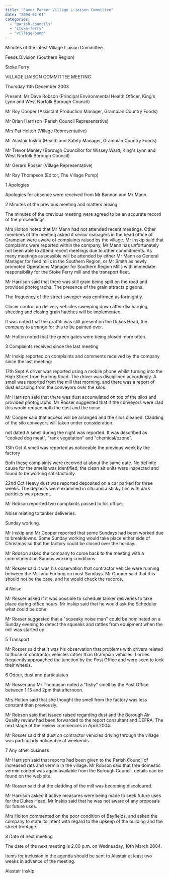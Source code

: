 ```yaml
---
title: "Favor Parker Village L:iaison Committee"
date: "2004-02-01"
categories: 
  - "parish-councils"
  - "stoke-ferry"
  - "village-pump"
---
```


Minutes of the latest Village Liaison Committee

Feeds Division (Southern Region)

Stoke Ferry

VILLAGE LIAISON COMMITTEE MEETING

Thursday 11th December 2003

Present: Mr Dave Robson (Principal Environmental Health Officer, King's Lynn and West Norfolk Borough Council)

Mr Roy Cooper (Assistant Production Manager, Grampian Country Foods)

Mr Brian Harrison (Parish Council Representative)

Mrs Pat Holton (Village Representative)

Mr Alastair Inskip (Health and Safety Manager, Grampian Country Foods)

Mr Trevor Manley (Borough Councillor for Wissey Ward, King's Lynn and West Norfolk Borough Council)

Mr Gerard Rosser (Village Representative)

Mr Ray Thompson (Editor, The Village Pump)

1 Apologies

Apologies for absence were received from Mr Bannon and Mr Mann.

2 Minutes of the previous meeting and matters arising

The minutes of the previous meeting were agreed to be an accurate record of the proceedings.

Mrs Holton noted that Mr Mann had not attended recent meetings. Other members of the meeting asked if senior managers in the head office of Grampian were aware of complaints raised by the village. Mr Inskip said that complaints were reported within the company, Mr Mann has unfortunately not been able to attend recent meetings due to other commitments. As many meetings as possible will be attended by either Mr Mann as General Manager for feed mills in the Southern Region, or Mr Smith as newly promoted Operations Manager for Southern Region Mills with immediate responsibility for the Stoke Ferry mill and the transport fleet.

Mr Harrison said that there was still grain being spilt on the road and provided photographs. The presence of the grain attracts pigeons.

The frequency of the street sweeper was confirmed as fortnightly.

Closer control on delivery vehicles sweeping down after discharging, sheeting and closing grain hatches will be implemented.

It was noted that the graffiti was still present on the Dukes Head, the company to arrange for this to be painted over.

Mr Holton noted that the green gates were being closed more often.

3 Complaints received since the last meeting

Mr Inskip reported on complaints and comments received by the company since the last meeting:

17th Sept A driver was reported using a mobile phone whilst turning into the High Street from Furlong Road. The driver was disciplined accordingly. A smell was reported from the mill that morning, and there was a report of dust escaping from the conveyors over the silos.

Mr Harrison said that there was dust accumulated on top of the silos and provided photographs. Mr Rosser suggested that if the conveyors were clad this would reduce both the dust and the noise.

Mr Cooper said that access will be arranged and the silos cleaned. Cladding of the silo conveyors will taken under consideration.

not dated A smell during the night was reported. It was described as "cooked dog meat", "rank vegetation" and "chemical/ozone".

13th Oct A smell was reported as noticeable the previous week by the factory

Both these complaints were received at about the same date. No definite cause for the smells was identified, the clean air units were inspected and found to be working satisfactorily.

22nd Oct Heavy dust was reported deposited on a car parked for three weeks. The deposits were examined in situ and a sticky film with dark particles was present.

Mr Robson reported two complaints passed to his office:

Noise relating to tanker deliveries.

Sunday working.

Mr Inskip and Mr Cooper reported that some Sundays had been worked due to breakdowns. Some Sunday working would take place either side of Christmas so that the factory could be closed over the holiday.

Mr Robson asked the company to come back to the meeting with a commitment on Sunday working conditions.

Mr Rosser said it was his observation that contractor vehicle were running between the Mill and Furlong on most Sundays. Mr Cooper said that this should not be the case, and he would check the records.

4 Noise

Mr Rosser asked if it was possible to schedule tanker deliveries to take place during office hours. Mr Inskip said that he would ask the Scheduler what could be done.

Mr Rosser suggested that a "squeaky noise man" could be nominated on a Sunday evening to detect the squeaks and rattles from equipment when the mill was started up.

5 Transport

Mr Rosser said that it was his observation that problems with drivers related to those of contractor vehicles rather than Grampian vehicles. Lorries frequently approached the junction by the Post Office and were seen to lock their wheels.

6 Odour, dust and particulates

Mr Rosser and Mr Thompson noted a "fishy" smell by the Post Office between 1:15 and 2pm that afternoon.

Mrs Holton said that she thought the smell from the factory was less constant than previously.

Mr Robson said that issued raised regarding dust and the Borough Air Quality review had been forwarded to the report consultant and DEFRA. The next stage of the review commences in April 2004.

Mr Rosser said that dust on contractor vehicles driving through the village was particularly noticeable at weekends.

7 Any other business

Mr Harrison said that reports had been given to the Parish Council of increased rats and vermin in the village. Mr Robson said that free domestic vermin control was again available from the Borough Council, details can be found on the web site.

Mr Rosser said that the cladding of the mill was becoming discoloured.

Mr Harrison asked if active measures were being made to seek future uses for the Dukes Head. Mr Inskip said that he was not aware of any proposals for future uses.

Mrs Holton commented on the poor condition of Bayfields, and asked the company to state its intent with regard to the upkeep of the building and the street frontage.

8 Date of next meeting

The date of the next meeting is 2.00 p.m. on Wednesday, 10th March 2004.

Items for inclusion in the agenda should be sent to Alastair at least two weeks in advance of the meeting.

Alastair Inskip
